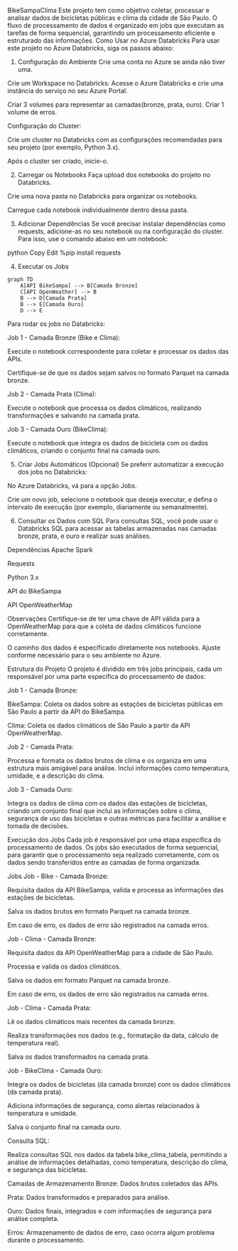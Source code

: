 BikeSampaClima
Este projeto tem como objetivo coletar, processar e analisar dados de bicicletas públicas e clima da cidade de São Paulo. O fluxo de processamento de dados é organizado em jobs que executam as tarefas de forma sequencial, garantindo um processamento eficiente e estruturado das informações.
Como Usar no Azure Databricks
Para usar este projeto no Azure Databricks, siga os passos abaixo:

1. Configuração do Ambiente
Crie uma conta no Azure se ainda não tiver uma.

Crie um Workspace no Databricks: Acesse o Azure Databricks e crie uma instância do serviço no seu Azure Portal.

Criar 3 volumes para representar as camadas(bronze, prata, ouro).
Criar 1 volume de erros.

Configuração do Cluster:

Crie um cluster no Databricks com as configurações recomendadas para seu projeto (por exemplo, Python 3.x).

Após o cluster ser criado, inicie-o.

2. Carregar os Notebooks
Faça upload dos notebooks do projeto no Databricks.

Crie uma nova pasta no Databricks para organizar os notebooks.

Carregue cada notebook individualmente dentro dessa pasta.

3. Adicionar Dependências
Se você precisar instalar dependências como requests, adicione-as no seu notebook ou na configuração do cluster. Para isso, use o comando abaixo em um notebook:

python
Copy
Edit
%pip install requests

4. Executar os Jobs
   
```mermaid
graph TD
    A[API BikeSampa] --> B[Camada Bronze]
    C[API OpenWeather] --> B
    B --> D[Camada Prata]
    B --> E[Camada Ouro]
    D --> E
```

Para rodar os jobs no Databricks:

Job 1 - Camada Bronze (Bike e Clima):

Execute o notebook correspondente para coletar e processar os dados das APIs.

Certifique-se de que os dados sejam salvos no formato Parquet na camada bronze.

Job 2 - Camada Prata (Clima):

Execute o notebook que processa os dados climáticos, realizando transformações e salvando na camada prata.

Job 3 - Camada Ouro (BikeClima):

Execute o notebook que integra os dados de bicicleta com os dados climáticos, criando o conjunto final na camada ouro.

5. Criar Jobs Automáticos (Opcional)
Se preferir automatizar a execução dos jobs no Databricks:

No Azure Databricks, vá para a opção Jobs.

Crie um novo job, selecione o notebook que deseja executar, e defina o intervalo de execução (por exemplo, diariamente ou semanalmente).

6. Consultar os Dados com SQL
Para consultas SQL, você pode usar o Databricks SQL para acessar as tabelas armazenadas nas camadas bronze, prata, e ouro e realizar suas análises.


Dependências
Apache Spark

Requests

Python 3.x

API do BikeSampa

API OpenWeatherMap

Observações
Certifique-se de ter uma chave de API válida para a OpenWeatherMap para que a coleta de dados climáticos funcione corretamente.

O caminho dos dados é especificado diretamente nos notebooks. Ajuste conforme necessário para o seu ambiente no Azure.

Estrutura do Projeto
O projeto é dividido em três jobs principais, cada um responsável por uma parte específica do processamento de dados:

Job 1 - Camada Bronze:

BikeSampa: Coleta os dados sobre as estações de bicicletas públicas em São Paulo a partir da API do BikeSampa.

Clima: Coleta os dados climáticos de São Paulo a partir da API OpenWeatherMap.

Job 2 - Camada Prata:

Processa e formata os dados brutos de clima e os organiza em uma estrutura mais amigável para análise. Inclui informações como temperatura, umidade, e a descrição do clima.

Job 3 - Camada Ouro:

Integra os dados de clima com os dados das estações de bicicletas, criando um conjunto final que inclui as informações sobre o clima, segurança de uso das bicicletas e outras métricas para facilitar a análise e tomada de decisões.

Execução dos Jobs
Cada job é responsável por uma etapa específica do processamento de dados. Os jobs são executados de forma sequencial, para garantir que o processamento seja realizado corretamente, com os dados sendo transferidos entre as camadas de forma organizada.

Jobs
Job - Bike - Camada Bronze:

Requisita dados da API BikeSampa, valida e processa as informações das estações de bicicletas.

Salva os dados brutos em formato Parquet na camada bronze.

Em caso de erro, os dados de erro são registrados na camada erros.

Job - Clima - Camada Bronze:

Requisita dados da API OpenWeatherMap para a cidade de São Paulo.

Processa e valida os dados climáticos.

Salva os dados em formato Parquet na camada bronze.

Em caso de erro, os dados de erro são registrados na camada erros.

Job - Clima - Camada Prata:

Lê os dados climáticos mais recentes da camada bronze.

Realiza transformações nos dados (e.g., formatação da data, cálculo de temperatura real).

Salva os dados transformados na camada prata.

Job - BikeClima - Camada Ouro:

Integra os dados de bicicletas (da camada bronze) com os dados climáticos (da camada prata).

Adiciona informações de segurança, como alertas relacionados à temperatura e umidade.

Salva o conjunto final na camada ouro.

Consulta SQL:

Realiza consultas SQL nos dados da tabela bike_clima_tabela, permitindo a análise de informações detalhadas, como temperatura, descrição do clima, e segurança das bicicletas.

Camadas de Armazenamento
Bronze: Dados brutos coletados das APIs.

Prata: Dados transformados e preparados para análise.

Ouro: Dados finais, integrados e com informações de segurança para análise completa.

Erros: Armazenamento de dados de erro, caso ocorra algum problema durante o processamento.
